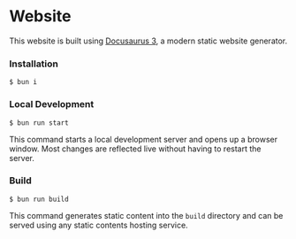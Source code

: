 # Website

This website is built using [Docusaurus 3](https://docusaurus.io/), a modern static website generator.

### Installation

```
$ bun i
```

### Local Development

```
$ bun run start
```

This command starts a local development server and opens up a browser window. Most changes are reflected live without having to restart the server.

### Build

```
$ bun run build
```

This command generates static content into the `build` directory and can be served using any static contents hosting service.
